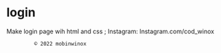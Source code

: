 # login
Make login page wih html and css ;
Instagram: Instagram.com/cod_winox

             © 2022 mobinwinox
